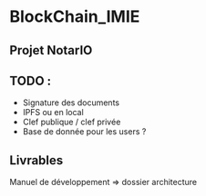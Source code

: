 # BlockChain_IMIE
## Projet NotarIO

## TODO :
- Signature des documents
- IPFS ou en local
- Clef publique / clef privée
- Base de donnée pour les users ?

## Livrables
Manuel de développement => dossier architecture

